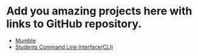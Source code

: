 # Add you amazing projects here with links to GitHub repository.
- [Mumble](https://github.com/saugatrajbhandari/Mumble)
- [Students Command Line Interface(CLI)](https://github.com/salman4js/CLI-Node)
